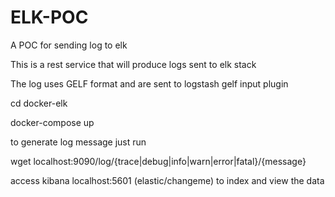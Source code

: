 # ELK-POC
A POC for sending log to elk

This is a rest service that will produce logs
sent to  elk stack

The log uses GELF format and are sent to logstash gelf input plugin

cd docker-elk

docker-compose up

to generate log message just run 

wget localhost:9090/log/{trace|debug|info|warn|error|fatal}/{message} 

access kibana localhost:5601 (elastic/changeme) to index and view the data
